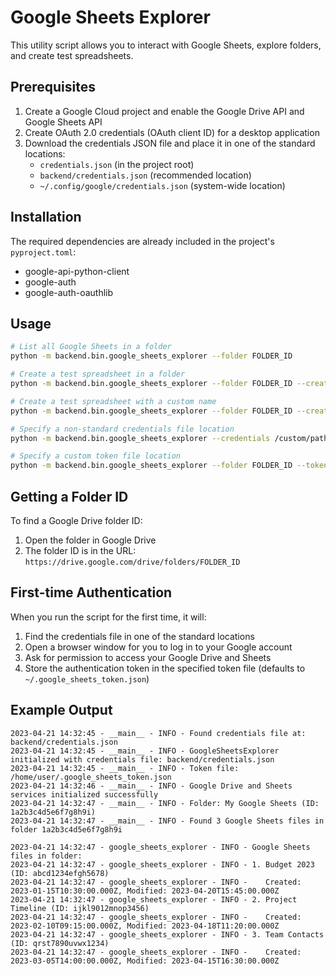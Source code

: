 # Google Sheets Explorer

This utility script allows you to interact with Google Sheets, explore folders, and create test spreadsheets.

## Prerequisites

1. Create a Google Cloud project and enable the Google Drive API and Google Sheets API
2. Create OAuth 2.0 credentials (OAuth client ID) for a desktop application
3. Download the credentials JSON file and place it in one of the standard locations:
   - `credentials.json` (in the project root)
   - `backend/credentials.json` (recommended location)
   - `~/.config/google/credentials.json` (system-wide location)

## Installation

The required dependencies are already included in the project's `pyproject.toml`:

- google-api-python-client
- google-auth
- google-auth-oauthlib

## Usage

```bash
# List all Google Sheets in a folder
python -m backend.bin.google_sheets_explorer --folder FOLDER_ID

# Create a test spreadsheet in a folder
python -m backend.bin.google_sheets_explorer --folder FOLDER_ID --create-test

# Create a test spreadsheet with a custom name
python -m backend.bin.google_sheets_explorer --folder FOLDER_ID --create-test --name "My Test Spreadsheet"

# Specify a non-standard credentials file location
python -m backend.bin.google_sheets_explorer --credentials /custom/path/to/credentials.json --folder FOLDER_ID

# Specify a custom token file location
python -m backend.bin.google_sheets_explorer --folder FOLDER_ID --token /path/to/token.json
```

## Getting a Folder ID

To find a Google Drive folder ID:

1. Open the folder in Google Drive
2. The folder ID is in the URL: `https://drive.google.com/drive/folders/FOLDER_ID`

## First-time Authentication

When you run the script for the first time, it will:

1. Find the credentials file in one of the standard locations
2. Open a browser window for you to log in to your Google account
3. Ask for permission to access your Google Drive and Sheets
4. Store the authentication token in the specified token file (defaults to `~/.google_sheets_token.json`)

## Example Output

```
2023-04-21 14:32:45 - __main__ - INFO - Found credentials file at: backend/credentials.json
2023-04-21 14:32:45 - __main__ - INFO - GoogleSheetsExplorer initialized with credentials file: backend/credentials.json
2023-04-21 14:32:45 - __main__ - INFO - Token file: /home/user/.google_sheets_token.json
2023-04-21 14:32:46 - __main__ - INFO - Google Drive and Sheets services initialized successfully
2023-04-21 14:32:47 - __main__ - INFO - Folder: My Google Sheets (ID: 1a2b3c4d5e6f7g8h9i)
2023-04-21 14:32:47 - __main__ - INFO - Found 3 Google Sheets files in folder 1a2b3c4d5e6f7g8h9i

2023-04-21 14:32:47 - google_sheets_explorer - INFO - Google Sheets files in folder:
2023-04-21 14:32:47 - google_sheets_explorer - INFO - 1. Budget 2023 (ID: abcd1234efgh5678)
2023-04-21 14:32:47 - google_sheets_explorer - INFO -    Created: 2023-01-15T10:30:00.000Z, Modified: 2023-04-20T15:45:00.000Z
2023-04-21 14:32:47 - google_sheets_explorer - INFO - 2. Project Timeline (ID: ijkl9012mnop3456)
2023-04-21 14:32:47 - google_sheets_explorer - INFO -    Created: 2023-02-10T09:15:00.000Z, Modified: 2023-04-18T11:20:00.000Z
2023-04-21 14:32:47 - google_sheets_explorer - INFO - 3. Team Contacts (ID: qrst7890uvwx1234)
2023-04-21 14:32:47 - google_sheets_explorer - INFO -    Created: 2023-03-05T14:00:00.000Z, Modified: 2023-04-15T16:30:00.000Z
``` 